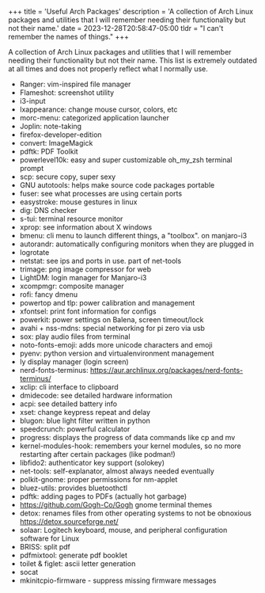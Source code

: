 +++
title = 'Useful Arch Packages'
description = 'A collection of Arch Linux packages and utilities that I will remember needing their functionality but not their name.'
date = 2023-12-28T20:58:47-05:00
tldr = "I can't remember the names of things."
+++

A collection of Arch Linux packages and utilities that I will remember needing their functionality but not their name. This list is extremely outdated at all times and does not properly reflect what I normally use.

- Ranger: vim-inspired file manager
- Flameshot: screenshot utility
- i3-input
- lxappearance: change mouse cursor, colors, etc
- morc-menu: categorized application launcher
- Joplin: note-taking
- firefox-developer-edition
- convert: ImageMagick
- pdftk: PDF Toolkit
- powerlevel10k: easy and super customizable oh_my_zsh terminal prompt
- scp: secure copy, super sexy
- GNU autotools: helps make source code packages portable
- fuser: see what processes are using certain ports
- easystroke: mouse gestures in linux
- dig: DNS checker
- s-tui: terminal resource monitor
- xprop: see information about X windows
- bmenu: cli menu to launch different things, a "toolbox". on manjaro-i3
- autorandr: automatically configuring monitors when they are plugged in
- logrotate
- netstat: see ips and ports in use. part of net-tools
- trimage: png image compressor for web
- LightDM: login manager for Manjaro-i3
- xcompmgr: composite manager
- rofi: fancy dmenu
- powertop and tlp: power calibration and management
- xfontsel: print font information for configs
- powerkit: power settings on Balena, screen timeout/lock
- avahi + nss-mdns: special networking for pi zero via usb
- sox: play audio files from terminal
- noto-fonts-emoji: adds more unicode characters and emoji
- pyenv: python version and virtualenvironment management
- ly display manager (login screen)
- nerd-fonts-terminus: https://aur.archlinux.org/packages/nerd-fonts-terminus/
- xclip: cli interface to clipboard
- dmidecode: see detailed hardware information
- acpi: see detailed battery info
- xset: change keypress repeat and delay
- blugon: blue light filter written in python
- speedcrunch: powerful calculator
- progress: displays the progress of data commands like cp and mv
- kernel-modules-hook: remembers your kernel modules, so no more restarting after certain packages (like podman!)
- libfido2: authenticator key support (solokey)
- net-tools: self-explanator, almost always needed eventually
- polkit-gnome: proper permissions for nm-applet
- bluez-utils: provides bluetoothctl
- pdftk: adding pages to PDFs (actually hot garbage)
- https://github.com/Gogh-Co/Gogh gnome terminal themes
- detox: renames files from other operating systems to not be obnoxious https://detox.sourceforge.net/
- solaar: Logitech keyboard, mouse, and peripheral configuration software for Linux 
- BRISS: split pdf
- pdfmixtool: generate pdf booklet
- toilet & figlet: ascii letter generation
- socat
- mkinitcpio-firmware - suppress missing firmware messages
